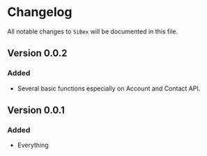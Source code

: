 # Changelog

All notable changes to `SiBex` will be documented in this file.

## Version 0.0.2

### Added
- Several basic functions especially on Account and Contact API.

## Version 0.0.1

### Added
- Everything
